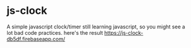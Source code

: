 # js-clock
A simple javascript clock/timer
still learning javascript, so you might see a lot bad code practices.
here's the result https://js-clock-db5df.firebaseapp.com/
